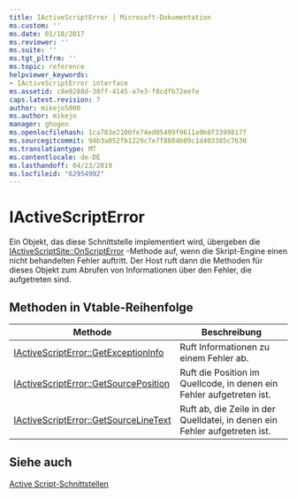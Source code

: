 ```yaml
---
title: IActiveScriptError | Microsoft-Dokumentation
ms.custom: ''
ms.date: 01/18/2017
ms.reviewer: ''
ms.suite: ''
ms.tgt_pltfrm: ''
ms.topic: reference
helpviewer_keywords:
- IActiveScriptError interface
ms.assetid: c8e0288d-38ff-4145-a7e3-f8cdfb72eefe
caps.latest.revision: 7
author: mikejo5000
ms.author: mikejo
manager: ghogen
ms.openlocfilehash: 1ca783e2100fe74ed05499f9611a9b8f3399817f
ms.sourcegitcommit: 94b3a052fb1229c7e7f8804b09c1d403385c7630
ms.translationtype: MT
ms.contentlocale: de-DE
ms.lasthandoff: 04/23/2019
ms.locfileid: "62954992"
---
```

# <a name="iactivescripterror"></a>IActiveScriptError
Ein Objekt, das diese Schnittstelle implementiert wird, übergeben die [IActiveScriptSite::OnScriptError](../../winscript/reference/iactivescriptsite-onscripterror.md) -Methode auf, wenn die Skript-Engine einen nicht behandelten Fehler auftritt. Der Host ruft dann die Methoden für dieses Objekt zum Abrufen von Informationen über den Fehler, die aufgetreten sind.  
  
## <a name="methods-in-vtable-order"></a>Methoden in Vtable-Reihenfolge  
  
|Methode|Beschreibung|  
|------------|-----------------|  
|[IActiveScriptError::GetExceptionInfo](../../winscript/reference/iactivescripterror-getexceptioninfo.md)|Ruft Informationen zu einem Fehler ab.|  
|[IActiveScriptError::GetSourcePosition](../../winscript/reference/iactivescripterror-getsourceposition.md)|Ruft die Position im Quellcode, in denen ein Fehler aufgetreten ist.|  
|[IActiveScriptError::GetSourceLineText](../../winscript/reference/iactivescripterror-getsourcelinetext.md)|Ruft ab, die Zeile in der Quelldatei, in denen ein Fehler aufgetreten ist.|  
  
## <a name="see-also"></a>Siehe auch  
 [Active Script-Schnittstellen](../../winscript/reference/active-script-interfaces.md)